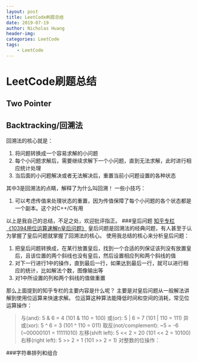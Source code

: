 ```yaml
---
layout: post
title: LeetCode刷题总结
date: 2019-07-19
author: Nicholas Huang
header-img:
categories: LeetCode
tags:
    - LeetCode
---
```

# LeetCode刷题总结
## Two Pointer

## Backtracking/回溯法
回溯法的核心就是：

1. 将问题转换成一个容易求解的小问题
2. 每个小问题求解后，需要继续求解下一个小问题，直到无法求解，此时进行相应统计处理
3. 当后面的小问题解决或者无法解决后，重置当前小问题设置的各种状态

其中3是回溯法的点睛，解释了为什么叫回溯！
一些小技巧：

1. 可以考虑传值来处理状态的重置，因为传值保障了每个小问题的各个状态都是一个副本。这个对C++/C有用

以上是我自己的总结，不足之处，欢迎批评指正。
###皇后问题
[知乎专栏《10394用位运算速解n皇后问题》](https://zhuanlan.zhihu.com/p/22846106)
皇后问题是回溯法的经典问题，有人甚至于认为掌握了皇后问题就掌握了回溯法的核心。
使用我总结的核心来分析皇后问题：

1. 把皇后问题转换成，在某行放置皇后，找到一个合适的列保证该列没有放置皇后，且该位置的两个斜线也没有皇后，然后设置相应列和两个斜线的值
2. 对下一行进行1中的操作，直到最后一行，如果达到最后一行，就可以进行相应的统计，比如解法个数，图像输出等
3. 对1中所设置的列和两个斜线的值做重置

那么上面提到的知乎专栏的主要内容是什么呢？
主要是对皇后问题从一般解法讲解到使用位运算来快速求解。
位运算这种算法能降低时间和空间的消耗，常见位运算操作：
>与(and):                5 & 6 = 4           (101 & 110 = 100)
>或(or):                 5 | 6 = 7           (101 | 110 = 111)
>异或(xor):              5 ^ 6 = 3           (101 ^ 110 = 011)
>取反(not/complement):    ~5 = -6             (~00000101 = 11111010)
>左移(shift left):       5 << 2 = 20          (101 << 2 = 10100)
>右移(right left):       5 >> 2 = 1           (101 >> 2 = 1) 
对整数的位操作：
>
###字符串排列和组合




